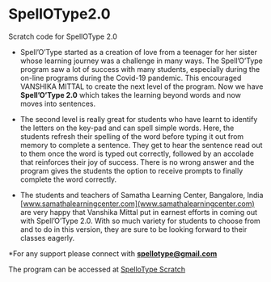 # SpellOType2.0

Scratch code for SpellOType 2.0

* Spell’O’Type started as a creation of love from a teenager for her sister whose learning journey was a challenge in many ways. The Spell’O’Type program saw a lot of success with many students, especially during the on-line programs during the Covid-19 pandemic. This encouraged VANSHIKA MITTAL to create the next level of the program. Now we have **Spell’O’Type 2.0** which takes the learning beyond words and now moves into sentences.

* The second level is really great for students who have learnt to identify the letters on the key-pad and can spell simple words. Here, the students refresh their spelling of the word before typing it out from memory to complete a sentence. They get to hear the sentence read out to them once the word is typed out correctly, followed by an accolade that reinforces their joy of success. There is no wrong answer and the program gives the students the option to receive prompts to finally complete the word correctly. 

* The students and teachers of Samatha Learning Center, Bangalore, India [www.samathalearningcenter.com](www.samathalearningcenter.com) are very happy that Vanshika Mittal put in earnest efforts in coming out with Spell’O’Type 2.0. With so much variety for students to choose from and to do in this version, they are sure to be looking forward to their classes eagerly. 

*For any support please connect with **spellotype@gmail.com**

The program can be accessed at [SpelloType Scratch](https://scratch.mit.edu/projects/440162822/fullscreen/)
